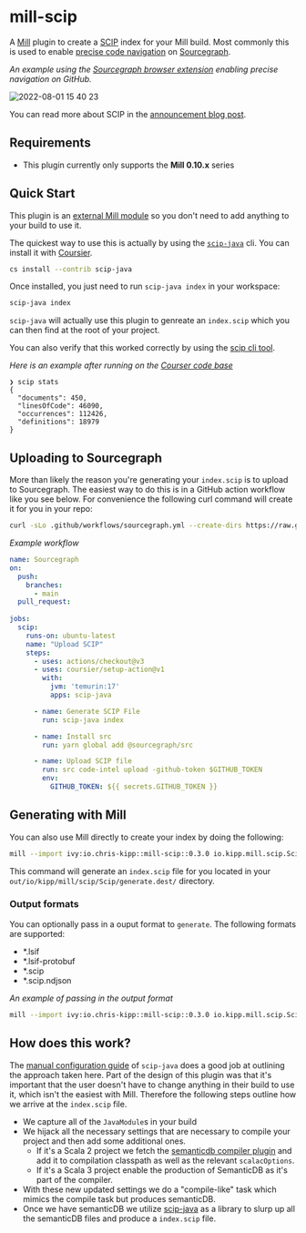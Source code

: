 # mill-scip

A [Mill](https://com-lihaoyi.github.io/mill/mill/Intro_to_Mill.html) plugin to
create a [SCIP](https://github.com/sourcegraph/scip/blob/main/scip.proto) index
for your Mill build. Most commonly this is used to enable [precise code
navigation](https://docs.sourcegraph.com/code_intelligence/explanations/precise_code_intelligence)
on [Sourcegraph](https://sourcegraph.com/).

_An example using the [Sourcegraph browser
extension](https://docs.sourcegraph.com/integration/browser_extension) enabling
precise navigation on GitHub._

![2022-08-01 15 40 23](https://user-images.githubusercontent.com/13974112/182163135-57e504b2-7b29-42d6-8588-3da6b71b8bba.gif)

You can read more about SCIP in the [announcement blog
post](https://about.sourcegraph.com/blog/announcing-scip).

## Requirements

- This plugin currently only supports the **Mill 0.10.x** series

## Quick Start

This plugin is an [external Mill
module](https://com-lihaoyi.github.io/mill/mill/Modules.html#_external_modules)
so you don't need to add anything to your build to use it.

The quickest way to use this is actually by using the
[`scip-java`](https://sourcegraph.github.io/scip-java/) cli. You can install it
with [Coursier](https://get-coursier.io/docs/cli-installation).

```sh
cs install --contrib scip-java
```

Once installed, you just need to run `scip-java index` in your workspace:

```sh
scip-java index
```

`scip-java` will actually use this plugin to genreate an `index.scip` which you
can then find at the root of your project.

You can also verify that this worked correctly by using the [scip cli
tool](https://github.com/sourcegraph/scip).

_Here is an example after running on the [Courser code base](https://github.com/coursier/coursier)_
```
❯ scip stats
{
  "documents": 450,
  "linesOfCode": 46090,
  "occurrences": 112426,
  "definitions": 18979
}
```

## Uploading to Sourcegraph

More than likely the reason you're generating your `index.scip` is to upload to
Sourcegraph. The easiest way to do this is in a GitHub action workflow like you
see below. For convenience the following curl command will create it for you in
your repo:

```sh
curl -sLo .github/workflows/sourcegraph.yml --create-dirs https://raw.githubusercontent.com/ckipp01/mill-scip/main/.github/workflows/sourcegraph.yml
```

_Example workflow_
```yml
name: Sourcegraph
on:
  push:
    branches:
      - main
  pull_request:
  
jobs:
  scip:
    runs-on: ubuntu-latest
    name: "Upload SCIP"
    steps:
      - uses: actions/checkout@v3
      - uses: coursier/setup-action@v1
        with:
          jvm: 'temurin:17'
          apps: scip-java

      - name: Generate SCIP File
        run: scip-java index

      - name: Install src
        run: yarn global add @sourcegraph/src

      - name: Upload SCIP file
        run: src code-intel upload -github-token $GITHUB_TOKEN
        env:
          GITHUB_TOKEN: ${{ secrets.GITHUB_TOKEN }}
```

## Generating with Mill

You can also use Mill directly to create your index by doing the following:

```sh
mill --import ivy:io.chris-kipp::mill-scip::0.3.0 io.kipp.mill.scip.Scip/generate
```

This command will generate an `index.scip` file for you located in your
`out/io/kipp/mill/scip/Scip/generate.dest/` directory.

### Output formats

You can optionally pass in a ouput format to `generate`. The following formats
are supported:

- *.lsif
- *.lsif-protobuf
- *.scip
- *.scip.ndjson

_An example of passing in the output format_
```sh 
mill --import ivy:io.chris-kipp::mill-scip::0.3.0 io.kipp.mill.scip.Scip/generate --output dump.lsif
```

## How does this work?

The [manual configuration
guide](https://sourcegraph.github.io/scip-java/docs/manual-configuration.html)
of `scip-java` does a good job at outlining the approach taken here. Part of the
design of this plugin was that it's important that the user doesn't have to
change anything in their build to use it, which isn't the easiest with Mill.
Therefore the following steps outline how we arrive at the `index.scip` file.

- We capture all of the `JavaModule`s in your build
- We hijack all the necessary settings that are necessary to compile your
    project and then add some additional ones.
    - If it's a Scala 2 project we fetch the [semanticdb compiler
        plugin](https://scalameta.org/docs/semanticdb/guide.html#scalac-compiler-plugin)
        and add it to compilation classpath as well as the relevant
        `scalacOptions`.
    - If it's a Scala 3 project enable the production of SemanticDB as it's part
        of the compiler.
- With these new updated settings we do a "compile-like" task which mimics the
    compile task but produces semanticDB.
- Once we have semanticDB we utilize
  [scip-java](https://sourcegraph.github.io/scip-java/) as a library to slurp up
  all the semanticDB files and produce a `index.scip` file.
